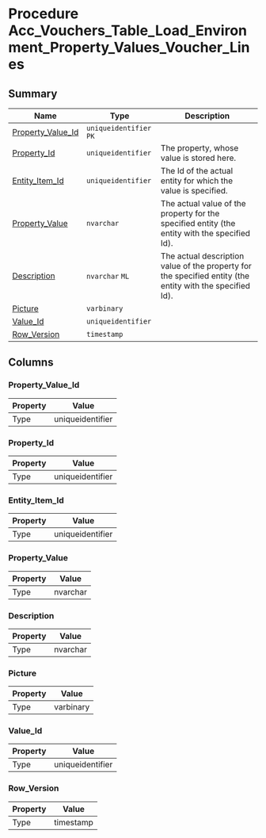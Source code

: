 # Procedure Acc_Vouchers_Table_Load_Environment_Property_Values_Voucher_Lines


## Summary

| Name | Type | Description |
| - | - | --- |
|[Property_Value_Id](#property_value_id)|`uniqueidentifier` `PK`||
|[Property_Id](#property_id)|`uniqueidentifier` |The property, whose value is stored here.|
|[Entity_Item_Id](#entity_item_id)|`uniqueidentifier` |The Id of the actual entity for which the value is specified.|
|[Property_Value](#property_value)|`nvarchar` |The actual value of the property for the specified entity (the entity with the specified Id).|
|[Description](#description)|`nvarchar` `ML`|The actual description value of the property for the specified entity (the entity with the specified Id).|
|[Picture](#picture)|`varbinary` ||
|[Value_Id](#value_id)|`uniqueidentifier` ||
|[Row_Version](#row_version)|`timestamp` ||

## Columns

### Property_Value_Id

| Property | Value |
| - | - |
|Type|uniqueidentifier|

### Property_Id

| Property | Value |
| - | - |
|Type|uniqueidentifier|

### Entity_Item_Id

| Property | Value |
| - | - |
|Type|uniqueidentifier|

### Property_Value

| Property | Value |
| - | - |
|Type|nvarchar|

### Description

| Property | Value |
| - | - |
|Type|nvarchar|

### Picture

| Property | Value |
| - | - |
|Type|varbinary|

### Value_Id

| Property | Value |
| - | - |
|Type|uniqueidentifier|

### Row_Version

| Property | Value |
| - | - |
|Type|timestamp|


